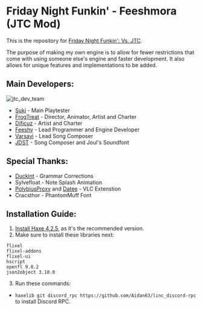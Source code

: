 # Friday Night Funkin' - Feeshmora (JTC Mod)

This is the repository for [Friday Night Funkin': Vs. JTC](https://gamebanana.com/mods/46741). 

The purpose of making my own engine is to allow for fewer restrictions that come with using someone else's engine and faster development. It also allows for unique features and implementations to be added.

## Main Developers:
![jtc_dev_team](https://user-images.githubusercontent.com/58647349/173499193-ae4abb15-6879-40b1-b87a-d34a324a28ad.png)
- [Suki](https://www.youtube.com/channel/UCMI12jyPsfv8ncm5VjD8h5w) - Main Playtester
- [FrogTreat](https://oliwiadeyna.wixsite.com/frogtreat) - Director, Animator, Artist and Charter
- [Dificuz](https://www.youtube.com/channel/UCTJR8HpFUTUgyg7scqH7wIw) - Artist and Charter
- [Feeshy](https://replit.com/@DaFeesh) - Lead Programmer and Engine Developer
- [Varsavi](https://www.instagram.com/varsavi_official/) - Lead Song Composer
- [JDST](https://twitter.com/JDSTtwt) - Song Composer and Joul's Soundfont

## Special Thanks:
- [Duckint](https://github.com/TPWAGC) - Grammar Corrections
- Sylvefloat - Note Splash Animation
- [PolybiusProxy](https://github.com/polybiusproxy) and [Datee](https://github.com/datee) - VLC Extenstion
- Cracsthor - PhantomMuff Font

## Installation Guide:
1. [Install Haxe 4.2.5](https://haxe.org/download/version/4.2.5/), as it's the recommended version.
2. Make sure to install these libraries next:

```
flixel
flixel-addons
flixel-ui
hscript
openfl 9.0.2
json2object 3.10.0
```
3. Run these commands:
* `haxelib git discord_rpc https://github.com/Aidan63/linc_discord-rpc` to install Discord RPC.
